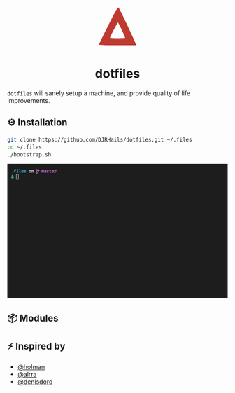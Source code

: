 <div align="center">

  <svg xmlns="http://www.w3.org/2000/svg" version="1.0" width="91px" height="96px" viewBox="0 0 910 960" preserveAspectRatio="xMidYMid meet">
    <g id="delta" fill="#be3a31" stroke="none">
      <path d="M29 883 c0 -10 93 -204 208 -430 169 -336 212 -413 228 -413 17 0 53 70 213 409 105 225 192 418 192 430 l0 21 -420 0 c-393 0 -420 -1 -421 -17z m595 -152 c7 -11 -149 -344 -163 -349 -10 -3 -181 326 -181 348 0 12 336 14 344 1z"/>
    </g>
  </svg>

</div>

<h1 align="center">
  <strong>dotfiles</strong>
</h1>

`dotfiles` will sanely setup a machine, and provide quality of life improvements.

## :gear: Installation
```bash
git clone https://github.com/DJRHails/dotfiles.git ~/.files
cd ~/.files
./bootstrap.sh
```

<div align="center">

![Installation Example](docs/dotfiles.gif)

</div>

## :package: Modules



## :zap: Inspired by
- [@holman](https://github.com/holman/dotfiles)
- [@alrra](https://github.com/alrra/dotfiles)
- [@denisdoro](https://github.com/denisidoro/dotfiles)
